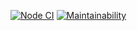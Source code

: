 [![Node CI](https://github.com/atako/frontend-project-lvl1/workflows/ci/badge.svg)](https://github.com/atako/frontend-project-lvl1/actions)
[![Maintainability](https://api.codeclimate.com/v1/badges/a99a88d28ad37a79dbf6/maintainability)](https://codeclimate.com/github/codeclimate/codeclimate/maintainability)